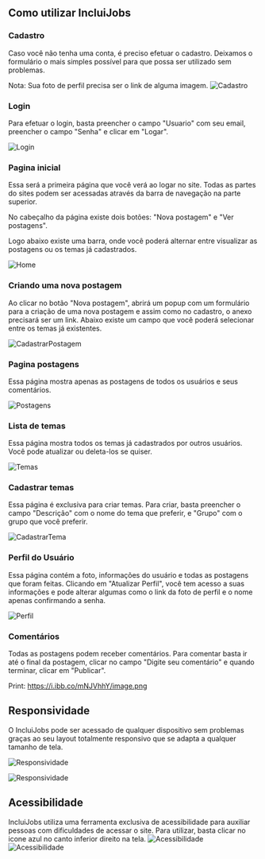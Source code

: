 
## Como utilizar IncluiJobs

### Cadastro
Caso você não tenha uma conta, é preciso efetuar o cadastro. Deixamos o formulário o mais simples possível para que possa ser utilizado sem problemas.

Nota: Sua foto de perfil precisa ser o link de alguma imagem.
![Cadastro](https://i.postimg.cc/yN3dN0Bx/image.png)

### Login

Para efetuar o login, basta preencher o campo "Usuario" com seu email, preencher o campo "Senha" e clicar em "Logar".

![Login](https://i.postimg.cc/MpdRB7hY/image.png)

### Pagina inicial

Essa será a primeira página que você verá ao logar no site. Todas as partes do sites podem ser acessadas através da barra de navegação na parte superior.

No cabeçalho da página existe dois botões: "Nova postagem" e "Ver postagens".

Logo abaixo existe uma barra, onde você poderá alternar entre visualizar as postagens ou os temas já cadastrados.

![Home](https://i.postimg.cc/B6Nd9wyK/image.png)

### Criando uma nova postagem

Ao clicar no botão "Nova postagem", abrirá um popup com um formulário para a criação de uma nova postagem e assim como no cadastro, o anexo precisará ser um link. Abaixo existe um campo que você poderá selecionar entre os temas já existentes.

![CadastrarPostagem](https://i.postimg.cc/nLGWBPnP/image.png)

### Pagina postagens

Essa página mostra apenas as postagens de todos os usuários e seus comentários.

![Postagens](https://i.postimg.cc/QxFvwmqF/image.png)

### Lista de temas

Essa página mostra todos os temas já cadastrados por outros usuários. Você pode atualizar ou deleta-los se quiser.

![Temas](https://i.postimg.cc/0jFX9gCb/image.pngg)

### Cadastrar temas

Essa página é exclusiva para criar temas. Para criar, basta preencher o campo "Descrição" com o nome do tema que preferir, e "Grupo" com o grupo que você preferir.

![CadastrarTema](https://i.postimg.cc/sgFH8rXL/image.png)

### Perfil do Usuário

Essa página contém a foto, informações do usuário e todas as postagens que foram feitas. Clicando em "Atualizar Perfil", você tem acesso a suas informações e pode alterar algumas como o link da foto de perfil e o nome apenas confirmando a senha.

![Perfil](https://i.postimg.cc/hjtWZBjm/image.png)

### Comentários

Todas as postagens podem receber comentários. Para comentar basta ir até o final da postagem, clicar no campo "Digite seu comentário" e quando terminar, clicar em "Publicar".

Print: https://i.ibb.co/mNJVhhY/image.png

## Responsividade

O IncluiJobs pode ser acessado de qualquer dispositivo sem problemas graças ao seu layout totalmente responsivo que se adapta a qualquer tamanho de tela.

![Responsividade](https://i.postimg.cc/PfgjQ0m6/image.png)

![Responsividade](https://i.postimg.cc/KjLCWvn0/image.png)

## Acessibilidade

IncluiJobs utiliza uma ferramenta exclusiva de acessibilidade para auxiliar pessoas com dificuldades de acessar o site. Para utilizar, basta clicar no icone azul no canto inferior direito na tela. ![Acessibilidade](https://i.postimg.cc/fWXFDy9K/acessibilidade-removebg-preview.png)
![Acessibilidade](https://i.postimg.cc/4yBpspby/image.png)









